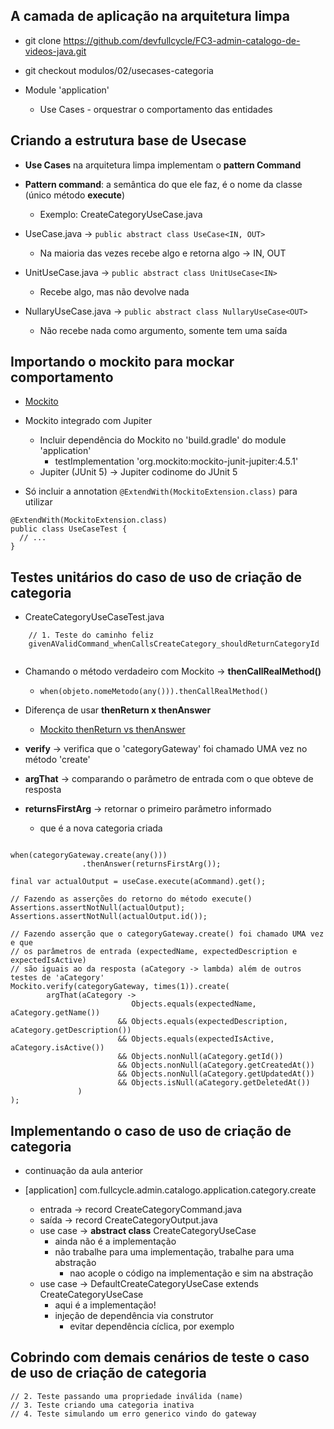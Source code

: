 ## A camada de aplicação na arquitetura limpa

  - git clone https://github.com/devfullcycle/FC3-admin-catalogo-de-videos-java.git
  - git checkout modulos/02/usecases-categoria
  
  - Module 'application'
    - Use Cases - orquestrar o comportamento das entidades
	
## Criando a estrutura base de Usecase

  - **Use Cases** na arquitetura limpa implementam o **pattern Command** 
  
  - **Pattern command**: a semântica do que ele faz, é o nome da classe (único método **execute**)
  
    - Exemplo: CreateCategoryUseCase.java
  
  - UseCase.java -> ```public abstract class UseCase<IN, OUT>```
    - Na maioria das vezes recebe algo e retorna algo -> IN, OUT
	
  - UnitUseCase.java -> ```public abstract class UnitUseCase<IN>```	
    - Recebe algo, mas não devolve nada
	
	
  - NullaryUseCase.java -> ```public abstract class NullaryUseCase<OUT>```
    - Não recebe nada como argumento, somente tem uma saída
	
## Importando o mockito para mockar comportamento

  - [Mockito](https://site.mockito.org/)
  
  - Mockito integrado com Jupiter 
    - Incluir dependência do Mockito no 'build.gradle' do module 'application'
      - testImplementation 'org.mockito:mockito-junit-jupiter:4.5.1'
	- Jupiter (JUnit 5) -> Jupiter codinome do JUnit 5
	
  - Só incluir a annotation ```@ExtendWith(MockitoExtension.class)``` para utilizar
  
```  
@ExtendWith(MockitoExtension.class)
public class UseCaseTest {
  // ...
}
```

## Testes unitários do caso de uso de criação de categoria

  - CreateCategoryUseCaseTest.java
```
    // 1. Teste do caminho feliz
	givenAValidCommand_whenCallsCreateCategory_shouldReturnCategoryId	
   
```  
  - Chamando o método verdadeiro com Mockito -> **thenCallRealMethod()**
    - ```when(objeto.nomeMetodo(any())).thenCallRealMethod()```
		
  - Diferença de usar **thenReturn x thenAnswer**
    - [Mockito thenReturn vs thenAnswer](https://stacktraceguru.com/unittest/thenreturn-vs-thenanswer)
	
  - **verify** -> verifica que o 'categoryGateway' foi chamado UMA vez no método 'create'
  
  - **argThat** -> comparando o parâmetro de entrada com o que obteve de resposta
  
  - **returnsFirstArg** -> retornar o primeiro parâmetro informado
    - que é a nova categoria criada
  
```  

when(categoryGateway.create(any()))
                .thenAnswer(returnsFirstArg());

final var actualOutput = useCase.execute(aCommand).get();

// Fazendo as asserções do retorno do método execute()
Assertions.assertNotNull(actualOutput);
Assertions.assertNotNull(actualOutput.id());				
	
// Fazendo asserção	que o categoryGateway.create() foi chamado UMA vez e que
// os parâmetros de entrada (expectedName, expectedDescription e expectedIsActive)
// são iguais ao da resposta (aCategory -> lambda) além de outros testes de 'aCategory'
Mockito.verify(categoryGateway, times(1)).create(
		argThat(aCategory ->
                           Objects.equals(expectedName, aCategory.getName())
                        && Objects.equals(expectedDescription, aCategory.getDescription())
                        && Objects.equals(expectedIsActive, aCategory.isActive())
                        && Objects.nonNull(aCategory.getId())
                        && Objects.nonNull(aCategory.getCreatedAt())
                        && Objects.nonNull(aCategory.getUpdatedAt())
                        && Objects.isNull(aCategory.getDeletedAt())  
			   )
);						
```

## Implementando o caso de uso de criação de categoria 
  
  - continuação da aula anterior
  
  - [application] com.fullcycle.admin.catalogo.application.category.create
  
    - entrada -> record CreateCategoryCommand.java
	- saída -> record CreateCategoryOutput.java
	- use case -> **abstract class** CreateCategoryUseCase
	  - ainda não é a implementação
	  - não trabalhe para uma implementação, trabalhe para uma abstração
	    - nao acople o código na implementação e sim na abstração
    - use case -> DefaultCreateCategoryUseCase extends CreateCategoryUseCase
      - aqui é a implementação!
	  - injeção de dependência via construtor
	    - evitar dependência cíclica, por exemplo
	
## Cobrindo com demais cenários de teste o caso de uso de criação de categoria
  
```  
// 2. Teste passando uma propriedade inválida (name) 
// 3. Teste criando uma categoria inativa
// 4. Teste simulando um erro generico vindo do gateway  
```